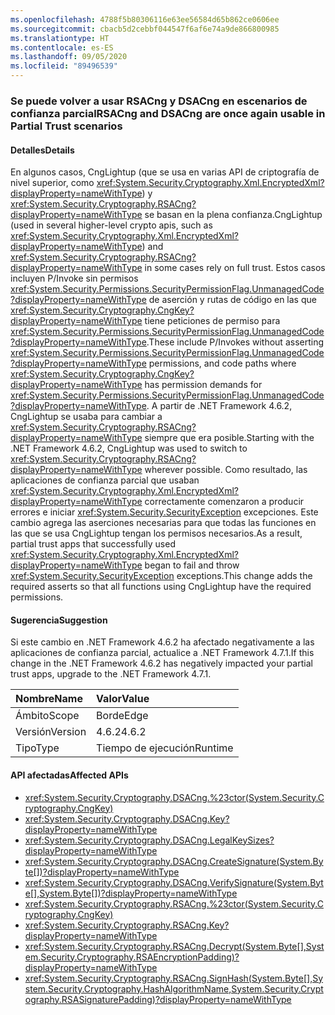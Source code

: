 ```yaml
---
ms.openlocfilehash: 4788f5b80306116e63ee56584d65b862ce0606ee
ms.sourcegitcommit: cbacb5d2cebbf044547f6af6e74a9de866800985
ms.translationtype: HT
ms.contentlocale: es-ES
ms.lasthandoff: 09/05/2020
ms.locfileid: "89496539"
---
```

### <a name="rsacng-and-dsacng-are-once-again-usable-in-partial-trust-scenarios"></a><span data-ttu-id="2889e-101">Se puede volver a usar RSACng y DSACng en escenarios de confianza parcial</span><span class="sxs-lookup"><span data-stu-id="2889e-101">RSACng and DSACng are once again usable in Partial Trust scenarios</span></span>

#### <a name="details"></a><span data-ttu-id="2889e-102">Detalles</span><span class="sxs-lookup"><span data-stu-id="2889e-102">Details</span></span>

<span data-ttu-id="2889e-103">En algunos casos, CngLightup (que se usa en varias API de criptografía de nivel superior, como <xref:System.Security.Cryptography.Xml.EncryptedXml?displayProperty=nameWithType>) y <xref:System.Security.Cryptography.RSACng?displayProperty=nameWithType> se basan en la plena confianza.</span><span class="sxs-lookup"><span data-stu-id="2889e-103">CngLightup (used in several higher-level crypto apis, such as <xref:System.Security.Cryptography.Xml.EncryptedXml?displayProperty=nameWithType>) and <xref:System.Security.Cryptography.RSACng?displayProperty=nameWithType> in some cases rely on full trust.</span></span> <span data-ttu-id="2889e-104">Estos casos incluyen P/Invoke sin permisos <xref:System.Security.Permissions.SecurityPermissionFlag.UnmanagedCode?displayProperty=nameWithType> de aserción y rutas de código en las que <xref:System.Security.Cryptography.CngKey?displayProperty=nameWithType> tiene peticiones de permiso para <xref:System.Security.Permissions.SecurityPermissionFlag.UnmanagedCode?displayProperty=nameWithType>.</span><span class="sxs-lookup"><span data-stu-id="2889e-104">These include P/Invokes without asserting <xref:System.Security.Permissions.SecurityPermissionFlag.UnmanagedCode?displayProperty=nameWithType> permissions, and code paths where <xref:System.Security.Cryptography.CngKey?displayProperty=nameWithType> has permission demands for <xref:System.Security.Permissions.SecurityPermissionFlag.UnmanagedCode?displayProperty=nameWithType>.</span></span> <span data-ttu-id="2889e-105">A partir de .NET Framework 4.6.2, CngLightup se usaba para cambiar a <xref:System.Security.Cryptography.RSACng?displayProperty=nameWithType> siempre que era posible.</span><span class="sxs-lookup"><span data-stu-id="2889e-105">Starting with the .NET Framework 4.6.2, CngLightup was used to switch to <xref:System.Security.Cryptography.RSACng?displayProperty=nameWithType> wherever possible.</span></span> <span data-ttu-id="2889e-106">Como resultado, las aplicaciones de confianza parcial que usaban <xref:System.Security.Cryptography.Xml.EncryptedXml?displayProperty=nameWithType> correctamente comenzaron a producir errores e iniciar <xref:System.Security.SecurityException> excepciones. Este cambio agrega las aserciones necesarias para que todas las funciones en las que se usa CngLightup tengan los permisos necesarios.</span><span class="sxs-lookup"><span data-stu-id="2889e-106">As a result, partial trust apps that successfully used <xref:System.Security.Cryptography.Xml.EncryptedXml?displayProperty=nameWithType> began to fail and throw <xref:System.Security.SecurityException> exceptions.This change adds the required asserts so that all functions using CngLightup have the required permissions.</span></span>

#### <a name="suggestion"></a><span data-ttu-id="2889e-107">Sugerencia</span><span class="sxs-lookup"><span data-stu-id="2889e-107">Suggestion</span></span>

<span data-ttu-id="2889e-108">Si este cambio en .NET Framework 4.6.2 ha afectado negativamente a las aplicaciones de confianza parcial, actualice a .NET Framework 4.7.1.</span><span class="sxs-lookup"><span data-stu-id="2889e-108">If this change in the .NET Framework 4.6.2 has negatively impacted your partial trust apps, upgrade to the .NET Framework 4.7.1.</span></span>

| <span data-ttu-id="2889e-109">Nombre</span><span class="sxs-lookup"><span data-stu-id="2889e-109">Name</span></span>    | <span data-ttu-id="2889e-110">Valor</span><span class="sxs-lookup"><span data-stu-id="2889e-110">Value</span></span>       |
|:--------|:------------|
| <span data-ttu-id="2889e-111">Ámbito</span><span class="sxs-lookup"><span data-stu-id="2889e-111">Scope</span></span>   |<span data-ttu-id="2889e-112">Borde</span><span class="sxs-lookup"><span data-stu-id="2889e-112">Edge</span></span>|
|<span data-ttu-id="2889e-113">Versión</span><span class="sxs-lookup"><span data-stu-id="2889e-113">Version</span></span>|<span data-ttu-id="2889e-114">4.6.2</span><span class="sxs-lookup"><span data-stu-id="2889e-114">4.6.2</span></span>|
|<span data-ttu-id="2889e-115">Tipo</span><span class="sxs-lookup"><span data-stu-id="2889e-115">Type</span></span>|<span data-ttu-id="2889e-116">Tiempo de ejecución</span><span class="sxs-lookup"><span data-stu-id="2889e-116">Runtime</span></span>|

#### <a name="affected-apis"></a><span data-ttu-id="2889e-117">API afectadas</span><span class="sxs-lookup"><span data-stu-id="2889e-117">Affected APIs</span></span>

- <xref:System.Security.Cryptography.DSACng.%23ctor(System.Security.Cryptography.CngKey)>
- <xref:System.Security.Cryptography.DSACng.Key?displayProperty=nameWithType>
- <xref:System.Security.Cryptography.DSACng.LegalKeySizes?displayProperty=nameWithType>
- <xref:System.Security.Cryptography.DSACng.CreateSignature(System.Byte[])?displayProperty=nameWithType>
- <xref:System.Security.Cryptography.DSACng.VerifySignature(System.Byte[],System.Byte[])?displayProperty=nameWithType>
- <xref:System.Security.Cryptography.RSACng.%23ctor(System.Security.Cryptography.CngKey)>
- <xref:System.Security.Cryptography.RSACng.Key?displayProperty=nameWithType>
- <xref:System.Security.Cryptography.RSACng.Decrypt(System.Byte[],System.Security.Cryptography.RSAEncryptionPadding)?displayProperty=nameWithType>
- <xref:System.Security.Cryptography.RSACng.SignHash(System.Byte[],System.Security.Cryptography.HashAlgorithmName,System.Security.Cryptography.RSASignaturePadding)?displayProperty=nameWithType>

<!--

#### Affected APIs

- `M:System.Security.Cryptography.DSACng.#ctor(System.Security.Cryptography.CngKey)`
- `P:System.Security.Cryptography.DSACng.Key`
- `P:System.Security.Cryptography.DSACng.LegalKeySizes`
- `M:System.Security.Cryptography.DSACng.CreateSignature(System.Byte[])`
- `M:System.Security.Cryptography.DSACng.VerifySignature(System.Byte[],System.Byte[])`
- `M:System.Security.Cryptography.RSACng.#ctor(System.Security.Cryptography.CngKey)`
- `P:System.Security.Cryptography.RSACng.Key`
- `M:System.Security.Cryptography.RSACng.Decrypt(System.Byte[],System.Security.Cryptography.RSAEncryptionPadding)`
- `M:System.Security.Cryptography.RSACng.SignHash(System.Byte[],System.Security.Cryptography.HashAlgorithmName,System.Security.Cryptography.RSASignaturePadding)`

-->
